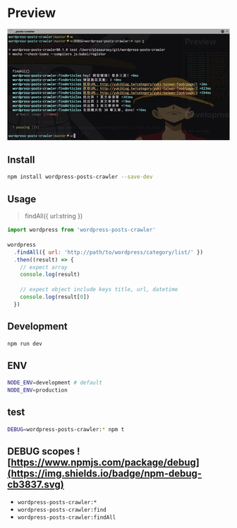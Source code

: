 # Preview

![](preview.png)

## Install

```sh
npm install wordpress-posts-crawler --save-dev
```

## Usage

> findAll({ url:string })

```js
import wordpress from 'wordpress-posts-crawler'

wordpress
  .findAll({ url: 'http://path/to/wordpress/category/list/' })
  .then((result) => {
    // expect array
    console.log(result)

    // expect object include keys title, url, datetime
    console.log(result[0])
  })
```

## Development

```sh
npm run dev
```

## ENV

```sh
NODE_ENV=development # default
NODE_ENV=production
```

## test

```sh
DEBUG=wordpress-posts-crawler:* npm t
```

## DEBUG scopes ![https://www.npmjs.com/package/debug](https://img.shields.io/badge/npm-debug-cb3837.svg)

- `wordpress-posts-crawler:*`
- `wordpress-posts-crawler:find`
- `wordpress-posts-crawler:findAll`

